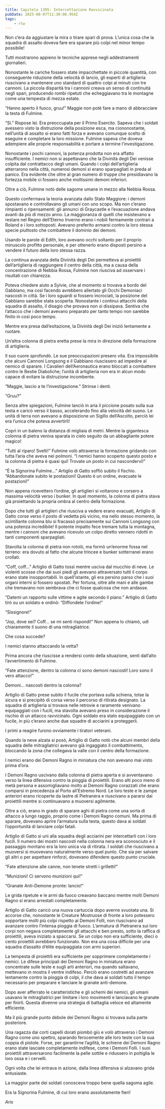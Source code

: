 ```yaml
---
title: Capitolo 1395: Intercettazione Ravvicinata
pubDate: 2025-08-07T11:30:06.954Z
tags:
    - rtw
---
```



Non c’era da aggiustare la mira o tirare spari di prova. L’unica cosa che la squadra di assalto doveva fare era sparare più colpi nel minor tempo possibile!


Tutti mostrarono appieno le tecniche apprese negli addestramenti giornalieri.


Nonostante le cariche fossero state impacchettate in piccole quantità, con conseguente riduzione della velocità di lancio, gli esperti di artiglieria riuscivano a mantenere uno standard di quattro colpi al minuti con tre cannoni. La piccola disparità tra i cannoni creava un senso di continuità negli spari, producendo rombi ripetuti che echeggiavano tra le montagne come una tempesta di mezza estate.


“Hanno aperto il fuoco, gruu!” Maggie non poté fare a mano di abbracciare la testa di Fulmine.


“Sì.” Rispose lei. Era preoccupata per il Primo Esercito. Sapeva che i soldati avessero visto la distruzione della posizione esca, ma ciononostante, nell’unità di assalto si erano fatti forza e avevano comunque scelto di eseguire e completare la loro missione. Fulmine sapeva che doveva adempiere alle proprie responsabilità e portare a termine l’investigazione.


Nonostante i pochi cannoni, la potenza prodotta non era affatto insufficiente. I nemici non si aspettavano che la Divinità degli Dei venisse colpita dal contrattacco degli umani. Quando i colpi dell’artiglieria atterrarono nella città, numerosi demoni si erano sparpagliati in preda al panico. Era evidente che oltre al gran numero di truppe che presidiavano la fortezza mobile ci fossero anche moltissimi demoni inferiori.


Oltre a ciò, Fulmine notò delle sagome umane in mezzo alla Nebbia Rossa.


Questo confermava la teoria avanzata dallo Stato Maggiore: i demoni spostavano e controllavano gli umani con uno scopo. Ma non c’erano rimpianti o ripensamenti: gli annunci di Graycastle e l’evacuazione andava avanti da più di mezzo anno. La maggioranza di quelli che insistevano a restare nel Regno dell’Eterno Inverno erano i nobili fermamente contrari a Roland e i loro sottoposti. Avevano preferito armarsi contro la loro stessa specie piuttosto che combattere il dominio dei demoni.


Usando le parole di Edith, loro avevano occhi soltanto per il proprio minuscolo profitto personale, e per ottenerlo erano disposti persino a vendere il futuro della loro stessa razza.


La continua avanzata della Divinità degli Dei permetteva ai proiettili dell’artiglieria di raggiungere il centro della città, ma a causa della concentrazione di Nebbia Rossa, Fulmine non riusciva ad osservare i risultati con chiarezza.


Poteva chiedere aiuto a Sylvie, che al momento si trovava a bordo del Gabbiano, ma così facendo avrebbero allertato gli Occhi Demoniaci nascosti in città. Se i loro sguardi si fossero incrociati, la posizione del Gabbiano sarebbe stata scoperta. Nonostante i continui attacchi della squadra di assalto, il disagio che provava non si dissipava. Sentiva che l’attacco che i demoni avevano preparato per tanto tempo non sarebbe finito in così poco tempo.


Mentre era presa dall’esitazione, la Divinità degli Dei iniziò lentamente a ruotare.


Un’altra colonna di pietra eretta prese la mira in direzione della formazione di artiglieria.


Il suo cuore sprofondò. Le sue preoccupazioni presero vita. Era impossibile che alcuni Cannoni Longsong e il Gabbiano riuscissero ad impedire al nemico di sparare. I Cavalieri dell’Aeronautica erano bloccati a combattere contro le Bestie Diaboliche; l’unità di artiglieria non era in alcun modo capace di evitare la distruzione incombente.


“Maggie, lascio a te l’investigazione.” Strinse i denti.


“Gruu?”


Senza altre spiegazioni, Fulmine lanciò in aria il piccione posato sulla sua testa e caricò verso il basso, accelerando fino alla velocità del suono. Le unità di terra non avevano a disposizione un Sigillo dell’Ascolto, perciò lei era l’unica che poteva avvertirli!


Coprì in un baleno la distanza di migliaia di metri. Mentre la gigantesca colonna di pietra veniva sparata in cielo seguito da un abbagliante potere magico!


“Tutti al riparo! Svelti!” Fulmine volò attraverso la formazione gridando con tutta l’aria che aveva nei polmoni. “I nemici hanno scoperto questo posto e la colonna di pietra è quasi qui! Trovate un posto in cui nascondervi!”


“È la Signorina Fulmine...” Artiglio di Gatto soffiò subito il fischio. “Abbandonate subito le postazioni! Questo è un ordine, evacuate le postazioni!”


Non appena ricevettero l’ordine, gli artiglieri si voltarono e corsero a massima velocità verso i bunker. In quel momento, la colonna di pietra stava già proiettando la propria ombra al centro della formazione.


Dopo che tutti gli artiglieri che riusciva a vedere erano evacuati, Artiglio di Gatto corse verso il posto di vedetta più vicino, ma nello stesso momento, la scintillante colonna blu si fracassò precisamente sui Cannoni Longsong con una potenza incredibile! Il potente impatto fece tremare tutta la montagna, mentre i cannoni che avevano ricevuto un colpo diretto vennero ridotti in tanti componenti sparpagliati.


Stavolta la colonna di pietra non rotolò, ma formò un’enorme fossa nel terreno: era dovuto al fatto che alcune trincee e bunker sotterranei erano crollati.


“Coff, coff...” Artiglio di Gatto tossì mentre usciva dal mucchio di neve. Le violenti scosse che dai suoi piedi gli avevano attraversato tutti il corpo erano state insopportabili. In quell’istante, gli era persino parso che i suoi organi interni si fossero spostati. Per fortuna, oltre alle mani e alle gambe che tremavano non sembrava che ci fosse qualcosa che non andasse.


“Datemi un rapporto sulle vittime e agite secondo il piano.” Artiglio di Gatto tirò su un soldato e ordinò: “Diffondete l’ordine!”


“Sissignore!”


“Jop, dove sei? Coff... se mi senti rispondi!” Non appena lo chiamò, udì chiaramente il suono di una mitragliatrice.


Che cosa succede?


I nemici stanno attaccando la vetta?


Prima ancora che riuscisse a rendersi conto della situazione, sentì dall’alto l’avvertimento di Fulmine.


“Fate attenzione, dentro la colonna ci sono demoni nascosti! Loro sono il vero attacco!”


Demoni... nascosti dentro la colonna?


Artiglio di Gatto prese subito il fucile che portava sulla schiena, tolse la sicura e si precipitò di corsa verso il percorso di ritirata designato. La squadra di artiglieria si trovava nelle retrovie e raramente venivano equipaggiati con i fucili, ma stavolta avevano preso in considerazione il rischio di un attacco ravvicinato. Ogni soldato era stato equipaggiato con un fucile, in più c’erano anche due squadre di acciarini a proteggerli.


I primi a reagire furono ovviamente i tiratori veterani.


Quando la neve alzata si posò, Artiglio di Gatto notò che alcuni membri della squadra delle mitragliatrici avevano già ingaggiato il combattimento, bloccando la zona che collegava la valle con il centro della formazione.


I nemici erano dei Demoni Ragno in miniatura che non avevano mai visto prima d’ora.


I Demoni Ragno uscivano dalla colonna di pietra aperta e si avventavano verso la linea difensiva contro la pioggia di proiettili. Erano alti poco meno di metà persona e assomigliavano molto ai Demoni Ragno corazzati che erano comparsi in precedenza al Porto all’Estremo Nord. Le loro teste e le zampe anteriori erano ricoperte da lastre di Pietranera e riuscivano a pararsi dai proiettili mentre si continuavano a muoversi agilmente.


Oltre a ciò, erano in grado di sparare aghi di pietra come una sorta di attacco a lungo raggio, proprio come i Demoni Ragno comuni. Ma prima di sparare, dovevano aprire l’armatura sulla testa, questo dava ai soldati l’opportunità di lanciare colpi fatali.


Artiglio di Gatto si unì alla squadra degli acciarini per intercettarli con i loro fucili. Il numero dei mostri nascosti nella colonna nera era sconosciuto e il passaggio montano era la loro unica via di ritirata. I soldati che riuscivano a muoversi si muovevano naturalmente verso quel punto. Che sia per salvare gli altri o per aspettare rinforzi, dovevano difendere questo punto cruciale.


“Fate attenzione alle canne, non tenete stretti i grilletti!”


“Munizioni! Ci servono munizioni qui!”


“Granate Anti-Demone pronte: lancio!”


Le grida ripetute e le armi da fuoco creavano baccano mentre molti Demoni Ragno si erano arrestati completamente.


Artiglio di Gatto caricò una nuova cartuccia dopo averne svuotata una. Si accorse che, nonostante le Creature Mostruose di fronte a loro potessero sopportare molti più colpi rispetto ai Demoni Folli, non riuscivano ad avanzare contro l’intensa pioggia di fuoco. L’armatura di Pietranera sui loro corpi non negava completamente gli attacchi e ben presto, sotto la raffica di proiettili, aveva iniziato a spaccarsi. Se un colpo non era sufficiente, dieci o cento proiettili avrebbero funzionato. Non era una cosa difficile per una squadra d’assalto d’élite equipaggiata con armi superiori.


La tempesta di proiettili era sufficiente per sopprimere completamente i nemici. Le difese principali dei Demoni Ragno in miniatura erano concentrate sulle teste e sugli arti anteriori, ma quando saltavano, mettevano in mostra il ventre indifeso. Perciò erano costretti ad avanzare lentamente contro la pioggia di colpi, il che dava ai soldati tutto il tempo necessario per preparare e lanciare le granate anti-demone.


Dopo aver afferrato le caratteristiche e gli schemi dei nemici, gli umani usavano le mitragliatrici per limitare i loro movimenti e lanciavano le granate per finirli. Questa divenne una strategia di battaglia veloce ed altamente efficiente.


Ma il più grande punto debole dei Demoni Ragno si trovava sulla parte posteriore.


Una ragazza dai corti capelli dorati piombò giù e volò attraverso i Demoni Ragno come uno spettro, sparando ferocemente alle loro teste con la sua coppia di pistole. Forse, per garantirne l’agilità, le schiene dei Demoni Ragno erano state lasciate completamente indifese, come i Demoni Folli. I suoi proiettili attraversarono facilmente la pelle sottile e ridussero in poltiglia le loro ossa e i cervelli.


Ogni volta che lei entrava in azione, dalla linea difensiva si alzavano grida entusiaste.


La maggior parte dei soldati conosceva troppo bene quella sagoma agile.


Era la Signorina Fulmine, di cui loro erano assolutamente fieri!






<em>Aris</em>
                                


                                



